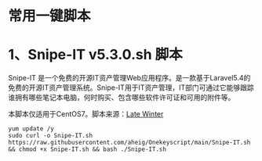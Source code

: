 # 常用一键脚本

# 1、Snipe-IT  v5.3.0.sh 脚本
  Snipe-IT 是一个免费的开源IT资产管理Web应用程序。是一款基于Laravel5.4的免费的开源IT资产管理系统。Snipe-IT用于IT资产管理，IT部门可通过它能够跟踪谁拥有哪些笔记本电脑，何时购买、包含哪些软件许可证和可用的附件等。
  
  本脚本仅适用于CentOS7。脚本来源：[Late Winter](https://www.itca.cc/%E7%BD%91%E7%AB%99%E7%A8%8B%E5%BA%8F/89.html)
  
```
yum update /y
sudo curl -o Snipe-IT.sh https://raw.githubusercontent.com/aheig/Onekeyscript/main/Snipe-IT.sh && chmod +x Snipe-IT.sh && bash ./Snipe-IT.sh
```

# 
